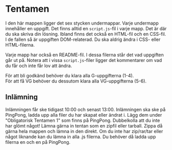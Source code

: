 # Tentamen

I den här mappen ligger det sex stycken undermappar. Varje undermapp innehåller en uppgift. Det finns alltid en `script.js`-fil i varje mapp. Det är där du ska skriva din lösning. Ibland finns det också en HTML-fil och en CSS-fil. I de fallen så är uppgiften DOM-relaterad. Du ska aldrig ändra i CSS- eller HTML-filerna.

Varje mapp har också en README-fil. I dessa filerna står det vad uppgiften går ut på. Notera att i vissa `script.js`-filer ligger det kommentarer om vad du får och inte får lov att ändra. 

För att bli godkänd behöver du klara alla G-uppgifterna (1-4).     
För att få VG behöver du dessutom klara alla VG-uppgifterna (5-6).

## Inlämning

Inlämningen får ske tidigast 10:00 och senast 13:00. Inlämningen ska ske på PingPong, ladda upp alla filer du har skapat eller ändrat i. Lägg dem under "Obligatorisk Tentamen 1" som finns på PingPong. Dubbelkolla att du inte har glömt något! Lämna gärna in tentan som en zipfil eller tarball. Zippa då gärna hela mappen och lämna in den direkt. Om du inte har zip/rar/tar eller något liknande kan du lämna in alla .js filerna. Du behöver då ladda upp filerna en och en på PingPong.
